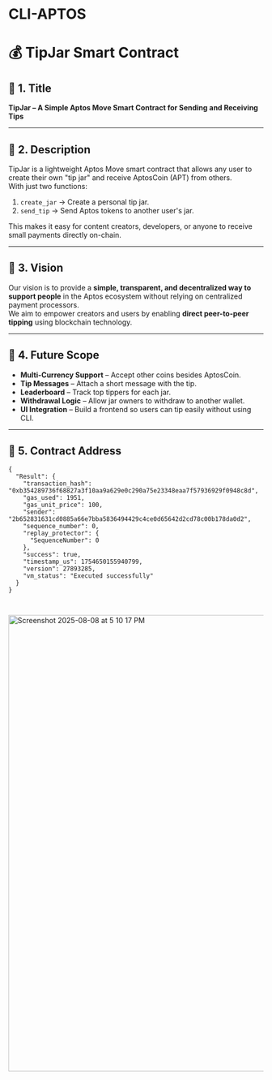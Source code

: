 # CLI-APTOS
# 💰 TipJar Smart Contract

## 📌 1. Title
**TipJar – A Simple Aptos Move Smart Contract for Sending and Receiving Tips**

---

## 📌 2. Description
TipJar is a lightweight Aptos Move smart contract that allows any user to create their own "tip jar" and receive AptosCoin (APT) from others.  
With just two functions:
1. `create_jar` → Create a personal tip jar.
2. `send_tip` → Send Aptos tokens to another user's jar.

This makes it easy for content creators, developers, or anyone to receive small payments directly on-chain.

---

## 📌 3. Vision
Our vision is to provide a **simple, transparent, and decentralized way to support people** in the Aptos ecosystem without relying on centralized payment processors.  
We aim to empower creators and users by enabling **direct peer-to-peer tipping** using blockchain technology.

---

## 📌 4. Future Scope
- **Multi-Currency Support** – Accept other coins besides AptosCoin.
- **Tip Messages** – Attach a short message with the tip.
- **Leaderboard** – Track top tippers for each jar.
- **Withdrawal Logic** – Allow jar owners to withdraw to another wallet.
- **UI Integration** – Build a frontend so users can tip easily without using CLI.

---

## 📌 5. Contract Address
```
{
  "Result": {
    "transaction_hash": "0xb354289736f68827a3f10aa9a629e0c290a75e23348eaa7f57936929f0948c8d",
    "gas_used": 1951,
    "gas_unit_price": 100,
    "sender": "2b652831631cd0885a66e7bba5836494429c4ce0d65642d2cd78c00b178da0d2",
    "sequence_number": 0,
    "replay_protector": {
      "SequenceNumber": 0
    },
    "success": true,
    "timestamp_us": 1754650155940799,
    "version": 27893285,
    "vm_status": "Executed successfully"
  }
}



```
<img width="1440" height="900" alt="Screenshot 2025-08-08 at 5 10 17 PM" src="https://github.com/user-attachments/assets/46beae5b-6110-43a6-8fea-dad587f24c73" />
